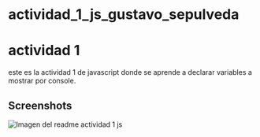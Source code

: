 # actividad_1_js_gustavo_sepulveda
#  actividad 1

este es la actividad 1 de javascript donde se aprende a declarar variables a mostrar por console.

## Screenshots

![Imagen del readme actividad 1 js](https://user-images.githubusercontent.com/105289971/179650135-489dfbf3-6f24-4208-9a2b-5a88dcacf0ff.png)
